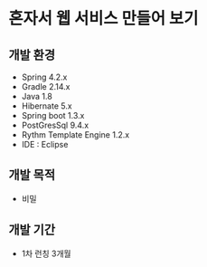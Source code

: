 # 혼자서 웹 서비스 만들어 보기 

## 개발 환경

- Spring 4.2.x
- Gradle 2.14.x
- Java 1.8
- Hibernate 5.x
- Spring boot 1.3.x
- PostGresSql 9.4.x
- Rythm Template Engine 1.2.x
- IDE : Eclipse


## 개발 목적 

- 비밀

## 개발 기간 

- 1차 런칭 3개월



